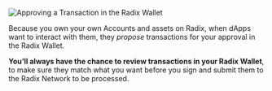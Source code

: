 ![Approving a Transaction in the Radix Wallet](/quests-images/key/3-KeyImage_ApprovingTransactions.webp)

Because you own your own Accounts and assets on Radix, when dApps want to interact with them, they _propose_ transactions for your approval in the Radix Wallet.

**You’ll always have the chance to review transactions in your Radix Wallet**, to make sure they match what you want before you sign and submit them to the Radix Network to be processed.
